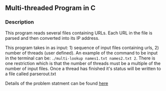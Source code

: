 ## Multi-threaded Program in C  

### Description  
This program reads several files containing URLs.  Each URL in the file is parsed and then converted into its IP address.  


This program takes in as input: 1) sequence of input files containing urls, 2) number of threads (user defined).  An example of the command to be input in the terminal can be: `./multi-lookup names1.txt names2.txt 2`.  There is one restriction which is that the number of threads must be a multiple of the number of input files.  Once a thread has finished it's status will be written to a file called parserout.txt  

Details of the problem statment can be found [here](https://steve303.github.io/multiThread/problem_stmt.pdf)



